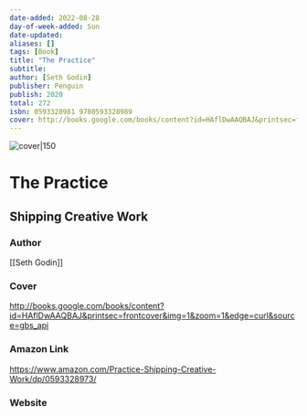 ```yaml
---
date-added: 2022-08-28
day-of-week-added: Sun
date-updated: 
aliases: []
tags: [Book]
title: "The Practice"
subtitle: 
author: [Seth Godin]
publisher: Penguin
publish: 2020
total: 272
isbn: 0593328981 9780593328989
cover: http://books.google.com/books/content?id=HAflDwAAQBAJ&printsec=frontcover&img=1&zoom=1&edge=curl&source=gbs_api
---
```


![cover|150](http://books.google.com/books/content?id=HAflDwAAQBAJ&printsec=frontcover&img=1&zoom=1&edge=curl&source=gbs_api)
# The Practice
## Shipping Creative Work

### Author
[[Seth Godin]]

### Cover
http://books.google.com/books/content?id=HAflDwAAQBAJ&printsec=frontcover&img=1&zoom=1&edge=curl&source=gbs_api

### Amazon Link
https://www.amazon.com/Practice-Shipping-Creative-Work/dp/0593328973/

### Website